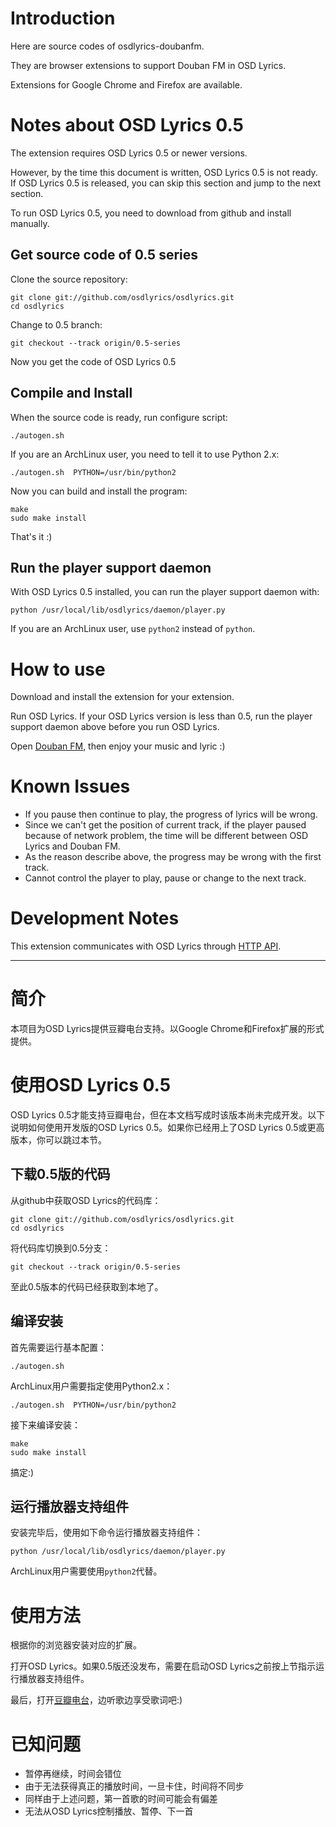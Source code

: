 Introduction
==========

Here are source codes of osdlyrics-doubanfm.

They are browser extensions to support Douban FM in OSD Lyrics.

Extensions for Google Chrome and Firefox are available.

Notes about OSD Lyrics 0.5
==========

The extension requires OSD Lyrics 0.5 or newer versions.

However, by the time this document is written, OSD Lyrics 0.5 is not ready. If OSD Lyrics 0.5 is released, you can skip this section and jump to the next section.

To run OSD Lyrics 0.5, you need to download from github and install manually.

Get source code of 0.5 series
----------

Clone the source repository:

    git clone git://github.com/osdlyrics/osdlyrics.git
    cd osdlyrics

Change to 0.5 branch:

    git checkout --track origin/0.5-series

Now you get the code of OSD Lyrics 0.5

Compile and Install
----------

When the source code is ready, run configure script:

    ./autogen.sh

If you are an ArchLinux user, you need to tell it to use Python 2.x:

    ./autogen.sh  PYTHON=/usr/bin/python2

Now you can build and install the program:

    make
    sudo make install

That's it :)

Run the player support daemon
----------

With OSD Lyrics 0.5 installed, you can run the player support daemon with:

    python /usr/local/lib/osdlyrics/daemon/player.py

If you are an ArchLinux user, use `python2` instead of `python`.


How to use
==========

Download and install the extension for your extension.

Run OSD Lyrics. If your OSD Lyrics version is less than 0.5, run the player support daemon above before you run OSD Lyrics.

Open [Douban FM](http://douban.fm), then enjoy your music and lyric :)

Known Issues
==========
* If you pause then continue to play, the progress of lyrics will be wrong.
* Since we can't get the position of current track, if the player paused because of network problem, the time will be different between OSD Lyrics and Douban FM.
* As the reason describe above, the progress may be wrong with the first track.
* Cannot control the player to play, pause or change to the next track.

Development Notes
==========

This extension communicates with OSD Lyrics through [HTTP API](https://github.com/osdlyrics/osdlyrics/blob/0.5-series/doc/http.rst).

----

简介
==========

本项目为OSD Lyrics提供豆瓣电台支持。以Google Chrome和Firefox扩展的形式提供。

使用OSD Lyrics 0.5
==========

OSD Lyrics 0.5才能支持豆瓣电台，但在本文档写成时该版本尚未完成开发。以下说明如何使用开发版的OSD Lyrics 0.5。如果你已经用上了OSD Lyrics 0.5或更高版本，你可以跳过本节。

下载0.5版的代码
----------

从github中获取OSD Lyrics的代码库：

    git clone git://github.com/osdlyrics/osdlyrics.git
    cd osdlyrics

将代码库切换到0.5分支：

    git checkout --track origin/0.5-series

至此0.5版本的代码已经获取到本地了。

编译安装
----------

首先需要运行基本配置：

    ./autogen.sh

ArchLinux用户需要指定使用Python2.x：

    ./autogen.sh  PYTHON=/usr/bin/python2

接下来编译安装：

    make
    sudo make install

搞定:)

运行播放器支持组件
----------

安装完毕后，使用如下命令运行播放器支持组件：

    python /usr/local/lib/osdlyrics/daemon/player.py

ArchLinux用户需要使用`python2`代替。


使用方法
==========

根据你的浏览器安装对应的扩展。

打开OSD Lyrics。如果0.5版还没发布，需要在启动OSD Lyrics之前按上节指示运行播放器支持组件。

最后，打开[豆瓣电台](http://douban.fm)，边听歌边享受歌词吧:)

已知问题
==========
* 暂停再继续，时间会错位
* 由于无法获得真正的播放时间，一旦卡住，时间将不同步
* 同样由于上述问题，第一首歌的时间可能会有偏差
* 无法从OSD Lyrics控制播放、暂停、下一首
